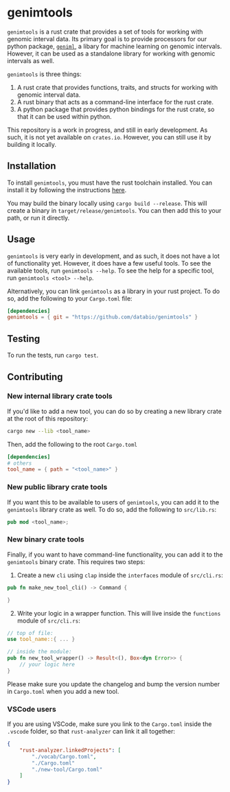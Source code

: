 # genimtools
`genimtools` is a rust crate that provides a set of tools for working with genomic interval data. Its primary goal is to provide processors for our python package, [`geniml`](https:github.com/databio/geniml), a libary for machine learning on genomic intervals. However, it can be used as a standalone library for working with genomic intervals as well.

`genimtools` is three things:

1. A rust crate that provides functions, traits, and structs for working with genomic interval data.
2. A rust binary that acts as a command-line interface for the rust crate.
3. A python package that provides python bindings for the rust crate, so that it can be used within python.

This repository is a work in progress, and still in early development. As such, it is not yet available on `crates.io`. However, you can still use it by building it locally.

## Installation
To install `genimtools`, you must have the rust toolchain installed. You can install it by following the instructions [here](https://www.rust-lang.org/tools/install).

You may build the binary locally using `cargo build --release`. This will create a binary in `target/release/genimtools`. You can then add this to your path, or run it directly.

## Usage
`genimtools` is very early in development, and as such, it does not have a lot of functionality yet. However, it does have a few useful tools. To see the available tools, run `genimtools --help`. To see the help for a specific tool, run `genimtools <tool> --help`.

Alternatively, you can link `genimtools` as a library in your rust project. To do so, add the following to your `Cargo.toml` file:
```toml
[dependencies]
genimtools = { git = "https://github.com/databio/genimtools" }
```

## Testing
To run the tests, run `cargo test`.

## Contributing
### New internal library crate tools
If you'd like to add a new tool, you can do so by creating a new library crate at the root of this repository:
```bash
cargo new --lib <tool_name>
```

Then, add the following to the root `Cargo.toml`
```toml
[dependencies]
# others
tool_name = { path = "<tool_name>" }
```

### New public library crate tools
If you want this to be available to users of `genimtools`, you can add it to the `genimtools` library crate as well. To do so, add the following to `src/lib.rs`:
```rust
pub mod <tool_name>;
```

### New binary crate tools
Finally, if you want to have command-line functionality, you can add it to the `genimtools` binary crate. This requires two steps:
1. Create a new `cli` using `clap` inside the `interfaces` module of `src/cli.rs`:
```rust
pub fn make_new_tool_cli() -> Command {

}
```

2. Write your logic in a wrapper function. This will live inside the `functions` module of `src/cli.rs`:
```rust
// top of file:
use tool_name::{ ... }

// inside the module:
pub fn new_tool_wrapper() -> Result<(), Box<dyn Error>> {
    // your logic here
}
```

Please make sure you update the changelog and bump the version number in `Cargo.toml` when you add a new tool.

### VSCode users
If you are using VSCode, make sure you link to the `Cargo.toml` inside the `.vscode` folder, so that `rust-analyzer` can link it all together:
```json
{
    "rust-analyzer.linkedProjects": [
        "./vocab/Cargo.toml",
        "./Cargo.toml"
        "./new-tool/Cargo.toml"
    ]
}
```
